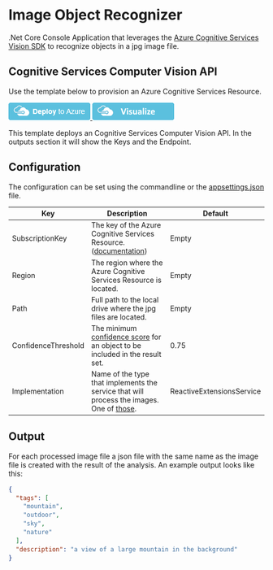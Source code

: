 # Image Object Recognizer

.Net Core Console Application that leverages the [Azure Cognitive Services Vision SDK](https://azure.microsoft.com/en-us/services/cognitive-services/computer-vision/) to recognize objects in a jpg image file.

## Cognitive Services Computer Vision API

Use the template below to provision an Azure Cognitive Services Resource.

<a href="https://portal.azure.com/#create/Microsoft.Template/uri/https%3A%2F%2Fraw.githubusercontent.com%2FAzure%2Fazure-quickstart-templates%2Fmaster%2F101-cognitive-services-Computer-vision-API%2Fazuredeploy.json" target="_blank">
<img src="https://raw.githubusercontent.com/Azure/azure-quickstart-templates/master/1-CONTRIBUTION-GUIDE/images/deploytoazure.png"/>
</a>
<a href="http://armviz.io/#/?load=https%3A%2F%2Fraw.githubusercontent.com%2FAzure%2Fazure-quickstart-templates%2Fmaster%2F101-cognitive-services-Computer-vision-API%2Fazuredeploy.json" target="_blank">
<img src="https://raw.githubusercontent.com/Azure/azure-quickstart-templates/master/1-CONTRIBUTION-GUIDE/images/visualizebutton.png"/>
</a>

This template deploys an Cognitive Services Computer Vision API.
In the outputs section it will show the Keys and the Endpoint.

## Configuration

The configuration can be set using the commandline or the [appsettings.json](https://github.com/Expecho/ImageObjectRecognizer/blob/master/src/ImageObjectRecognizer/appsettings.json) file.

|Key|Description|Default|
|---|---|---|
|SubscriptionKey|The key of the Azure Cognitive Services Resource. ([documentation](https://docs.microsoft.com/en-us/azure/cognitive-services/computer-vision/vision-api-how-to-topics/howtosubscribe))|Empty|
|Region|The region where the Azure Cognitive Services Resource is located.|Empty|
|Path|Full path to the local drive where the jpg files are located.|Empty|
|ConfidenceThreshold|The minimum [confidence score](https://docs.microsoft.com/nl-nl/dotnet/api/microsoft.azure.cognitiveservices.vision.computervision.models.detectedobject.confidence?view=azure-dotnet#Microsoft_Azure_CognitiveServices_Vision_ComputerVision_Models_DetectedObject_Confidence) for an object to be included in the result set.|0.75|
|Implementation|Name of the type that implements the service that will process the images. One of [those](https://github.com/Expecho/ImageObjectRecognizer/tree/master/src/ImageObjectRecognizer/Services).|ReactiveExtensionsService|

## Output

For each processed image file a json file with the same name as the image file is created with the result of the analysis. An example output looks like this:

```json
{
  "tags": [
    "mountain",
    "outdoor",
    "sky",
    "nature"
  ],
  "description": "a view of a large mountain in the background"
}
```
